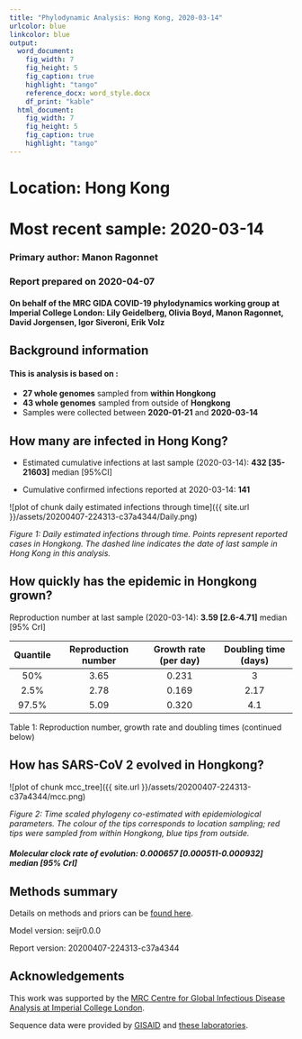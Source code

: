 ```yaml
---
title: "Phylodynamic Analysis: Hong Kong, 2020-03-14"
urlcolor: blue
linkcolor: blue
output:
  word_document:
    fig_width: 7
    fig_height: 5
    fig_caption: true
    highlight: "tango"
    reference_docx: word_style.docx
    df_print: "kable"
  html_document:
    fig_width: 7
    fig_height: 5
    fig_caption: true
    highlight: "tango"
---
```







# Location: Hong Kong
# Most recent sample: 2020-03-14


### Primary author: Manon Ragonnet

### Report prepared on 2020-04-07

#### On behalf of the MRC GIDA COVID-19 phylodynamics working group at Imperial College London: Lily Geidelberg, Olivia Boyd, Manon Ragonnet, David Jorgensen,  Igor Siveroni, Erik Volz




## Background information  




#### This is analysis is based on : 
  
* **27 whole genomes** sampled from **within Hongkong**
* **43 whole genomes** sampled from outside of **Hongkong**
* Samples were collected between **2020-01-21** and **2020-03-14**


## How many are infected in Hong Kong?


* Estimated cumulative infections at last sample (2020-03-14): **432 [35-21603]** median [95%CI]

* Cumulative confirmed infections reported at 2020-03-14: 
**141**  



![plot of chunk daily estimated infections through time]({{ site.url }}/assets/20200407-224313-c37a4344/Daily.png)

*Figure 1: Daily estimated infections through time. Points represent reported cases in Hongkong. The dashed line indicates the date of last sample in Hong Kong in this analysis.*



## How quickly has the epidemic in Hongkong grown?


Reproduction number at last sample (2020-03-14): **3.59 [2.6-4.71]** median [95% CrI]




 
 
 | Quantile | Reproduction number | Growth rate (per day) |Doubling time (days) |
 |:--------:|:-------------------:|:---------------------:|:--------------------:|
 |   50%    |        3.65         |         0.231         |          3           |
 |   2.5%   |        2.78         |         0.169         |        2.17         |
 |  97.5%   |        5.09         |         0.320         |         4.1          |
 
 Table 1: Reproduction number, growth rate and doubling times (continued below)
 
  




## How has SARS-CoV 2 evolved in Hongkong?



![plot of chunk mcc_tree]({{ site.url }}/assets/20200407-224313-c37a4344/mcc.png)

*Figure 2: Time scaled phylogeny co-estimated with epidemiological parameters. The colour of the tips corresponds to location sampling; red tips were sampled from within Hongkong, blue tips from outside.*



##### Molecular clock rate of evolution: **0.000657 [0.000511-0.000932]** median [95% CrI]  

<!-- #### (optional) Number of introductions into Hongkong (someone needs to write code to compute this) -->





## Methods summary

Details on methods and priors can be [found here](http://whoinfectedwhom.org/seijr0.1.0_methods.pdf).

Model version: seijr0.0.0

Report version: 20200407-224313-c37a4344


## Acknowledgements

This work was supported by the [MRC Centre for Global Infectious Disease Analysis at Imperial College London](https://www.imperial.ac.uk/mrc-global-infectious-disease-analysis).

Sequence data were provided by [GISAID](http://www.epicov.org) and [these laboratories](http://whoinfectedwhom.org/gisaid_cov2020_acknowledgement_table.xls).


